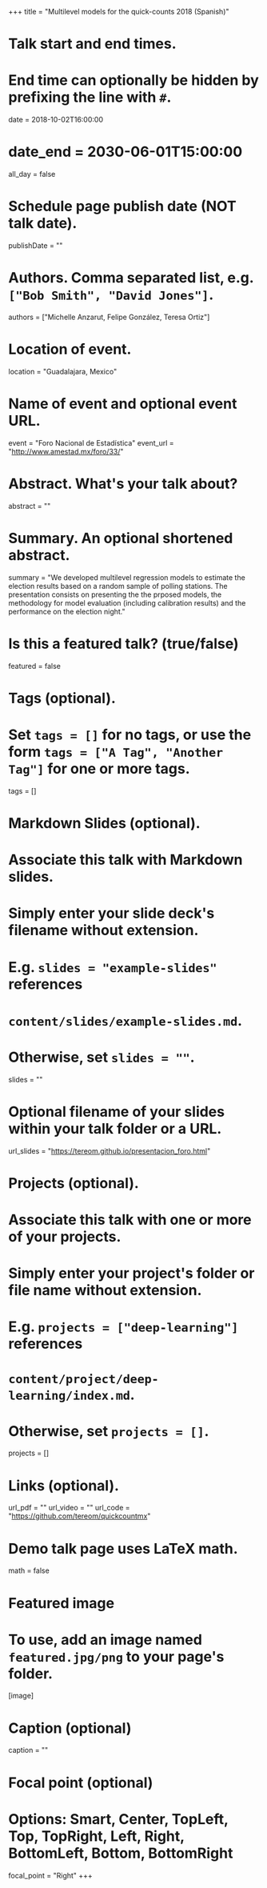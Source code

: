 +++
title = "Multilevel models for the quick-counts 2018 (Spanish)"

# Talk start and end times.
#   End time can optionally be hidden by prefixing the line with `#`.
date = 2018-10-02T16:00:00
# date_end = 2030-06-01T15:00:00
all_day = false

# Schedule page publish date (NOT talk date).
publishDate = ""

# Authors. Comma separated list, e.g. `["Bob Smith", "David Jones"]`.
authors = ["Michelle Anzarut, Felipe González, Teresa Ortiz"]

# Location of event.
location = "Guadalajara, Mexico"

# Name of event and optional event URL.
event = "Foro Nacional de Estadística"
event_url = "http://www.amestad.mx/foro/33/"

# Abstract. What's your talk about?
abstract = ""

# Summary. An optional shortened abstract.
summary = "We developed multilevel regression models to estimate the election results based on a random sample of polling stations. The presentation consists on presenting the the prposed models, the methodology for model evaluation (including calibration results) and the performance on the election night."

# Is this a featured talk? (true/false)
featured = false

# Tags (optional).
#   Set `tags = []` for no tags, or use the form `tags = ["A Tag", "Another Tag"]` for one or more tags.
tags = []

# Markdown Slides (optional).
#   Associate this talk with Markdown slides.
#   Simply enter your slide deck's filename without extension.
#   E.g. `slides = "example-slides"` references 
#   `content/slides/example-slides.md`.
#   Otherwise, set `slides = ""`.
slides = ""

# Optional filename of your slides within your talk folder or a URL.
url_slides = "https://tereom.github.io/presentacion_foro.html"

# Projects (optional).
#   Associate this talk with one or more of your projects.
#   Simply enter your project's folder or file name without extension.
#   E.g. `projects = ["deep-learning"]` references 
#   `content/project/deep-learning/index.md`.
#   Otherwise, set `projects = []`.
projects = []

# Links (optional).
url_pdf = ""
url_video = ""
url_code = "https://github.com/tereom/quickcountmx"

# Demo talk page uses LaTeX math.
math = false

# Featured image
# To use, add an image named `featured.jpg/png` to your page's folder. 
[image]
  # Caption (optional)
  caption = ""

  # Focal point (optional)
  # Options: Smart, Center, TopLeft, Top, TopRight, Left, Right, BottomLeft, Bottom, BottomRight
  focal_point = "Right"
+++
